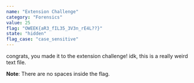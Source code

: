 ```yaml
---
name: "Extension Challenge"
category: "Forensics"
value: 25
flag: "OWEEK{aR3_fIL35_3V3n_rE4L??}"
state: "hidden"
flag_case: "case_sensitive"
---
```


congrats, you made it to the extension challenge! idk, this is a really weird text file.

**Note**: There are no spaces inside the flag.
